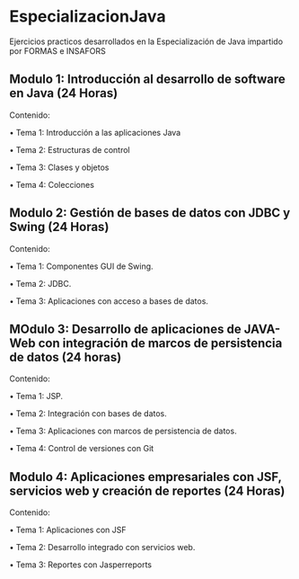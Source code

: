 # EspecializacionJava
Ejercicios practicos desarrollados en la Especialización de Java impartido por FORMAS e INSAFORS

## Modulo 1: Introducción al desarrollo de software en Java (24 Horas)
Contenido:

• Tema 1: Introducción a las aplicaciones Java

• Tema 2: Estructuras de control

• Tema 3: Clases y objetos

• Tema 4: Colecciones

## Modulo 2: Gestión de bases de datos con JDBC y Swing (24 Horas)
Contenido:

• Tema 1: Componentes GUI de Swing.

• Tema 2: JDBC.

• Tema 3: Aplicaciones con acceso a bases de datos.

## MOdulo 3: Desarrollo de aplicaciones de JAVA-Web con integración de marcos de persistencia de datos (24 horas)
Contenido:

• Tema 1: JSP.

• Tema 2: Integración con bases de datos.

• Tema 3: Aplicaciones con marcos de persistencia de datos.

• Tema 4: Control de versiones con Git

## Modulo 4: Aplicaciones empresariales con JSF, servicios web y creación de reportes (24 Horas)
Contenido:

• Tema 1: Aplicaciones con JSF

• Tema 2: Desarrollo integrado con servicios web.

• Tema 3: Reportes con Jasperreports
